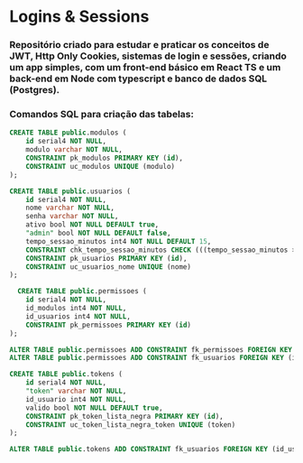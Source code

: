 # Logins & Sessions

### Repositório criado para estudar e praticar os conceitos de JWT, Http Only Cookies, sistemas de login e sessões, criando um app simples, com um front-end básico em React TS e um back-end em Node com typescript e banco de dados SQL (Postgres).

### Comandos SQL para criação das tabelas:

```sql
CREATE TABLE public.modulos (
	id serial4 NOT NULL,
	modulo varchar NOT NULL,
	CONSTRAINT pk_modulos PRIMARY KEY (id),
	CONSTRAINT uc_modulos UNIQUE (modulo)
);
```

```sql
CREATE TABLE public.usuarios (
	id serial4 NOT NULL,
	nome varchar NOT NULL,
	senha varchar NOT NULL,
	ativo bool NOT NULL DEFAULT true,
	"admin" bool NOT NULL DEFAULT false,
	tempo_sessao_minutos int4 NOT NULL DEFAULT 15,
	CONSTRAINT chk_tempo_sessao_minutos CHECK (((tempo_sessao_minutos >= 1) AND (tempo_sessao_minutos <= 30))),
	CONSTRAINT pk_usuarios PRIMARY KEY (id),
	CONSTRAINT uc_usuarios_nome UNIQUE (nome)
);
```

```sql
  CREATE TABLE public.permissoes (
	id serial4 NOT NULL,
	id_modulos int4 NOT NULL,
	id_usuarios int4 NOT NULL,
	CONSTRAINT pk_permissoes PRIMARY KEY (id)
);
```
```sql
ALTER TABLE public.permissoes ADD CONSTRAINT fk_permissoes FOREIGN KEY (id_modulos) REFERENCES public.modulos(id);
ALTER TABLE public.permissoes ADD CONSTRAINT fk_usuarios FOREIGN KEY (id_usuarios) REFERENCES public.usuarios(id);
```
```sql
CREATE TABLE public.tokens (
	id serial4 NOT NULL,
	"token" varchar NOT NULL,
	id_usuario int4 NOT NULL,
	valido bool NOT NULL DEFAULT true,
	CONSTRAINT pk_token_lista_negra PRIMARY KEY (id),
	CONSTRAINT uc_token_lista_negra_token UNIQUE (token)
);

```
```sql
ALTER TABLE public.tokens ADD CONSTRAINT fk_usuarios FOREIGN KEY (id_usuario) REFERENCES public.usuarios(id);
```
